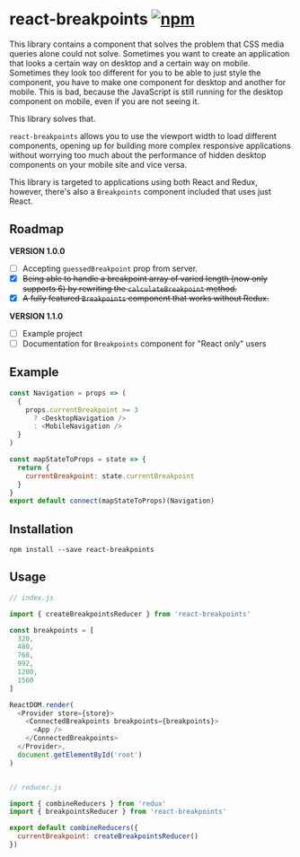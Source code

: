# react-breakpoints [![npm](https://img.shields.io/npm/v/react-breakpoints.svg)](https://www.npmjs.com/package/react-breakpoints)

This library contains a component that solves the problem that CSS media queries alone could not solve. Sometimes you want to create an application that looks a certain way on desktop and a certain way on mobile. Sometimes they look too different for you to be able to just style the component, you have to make one component for desktop and another for mobile. This is bad, because the JavaScript is still running for the desktop component on mobile, even if you are not seeing it.

This library solves that.

`react-breakpoints` allows you to use the viewport width to load different components, opening up for building more complex responsive applications without worrying too much about the performance of hidden desktop components on your mobile site and vice versa.

This library is targeted to applications using both React and Redux, however, there's also a `Breakpoints` component included that uses just React.

## Roadmap

**VERSION 1.0.0**
- [ ] Accepting `guessedBreakpoint` prop from server.
- [x] ~~Being able to handle a breakpoint array of varied length (now only supports 6) by rewriting the `calculateBreakpoint` method.~~
- [x] ~~A fully featured `Breakpoints` component that works without Redux.~~

**VERSION 1.1.0**
- [ ] Example project
- [ ] Documentation for `Breakpoints` component for "React only" users

## Example
```js
const Navigation = props => (
  {
    props.currentBreakpoint >= 3
      ? <DesktopNavigation />
      : <MobileNavigation />
  }
)

const mapStateToProps = state => {
  return {
    currentBreakpoint: state.currentBreakpoint
  }
}
export default connect(mapStateToProps)(Navigation)
```

## Installation
`npm install --save react-breakpoints`

## Usage

```js
// index.js

import { createBreakpointsReducer } from 'react-breakpoints'

const breakpoints = [
  320,
  480,
  768,
  992,
  1200,
  1560 
]

ReactDOM.render(
  <Provider store={store}>
    <ConnectedBreakpoints breakpoints={breakpoints}> 
      <App />
    </ConnectedBreakpoints> 
  </Provider>,
  document.getElementById('root')
)


// reducer.js

import { combineReducers } from 'redux'
import { breakpointsReducer } from 'react-breakpoints'

export default combineReducers({
  currentBreakpoint: createBreakpointsReducer()
})
```
